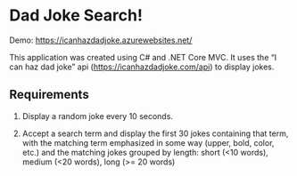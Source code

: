 # Dad Joke Search!

Demo: https://icanhazdadjoke.azurewebsites.net/


This application was created using C# and .NET Core MVC. It uses the “I can haz dad joke” api (https://icanhazdadjoke.com/api) to display jokes. 

## Requirements
1. Display a random joke every 10 seconds.

2. Accept a search term and display the first 30 jokes containing that term, with the matching term emphasized in some way (upper, bold, color, etc.) and the matching jokes grouped by length: short (<10 words), medium (<20 words), long (>= 20 words)

